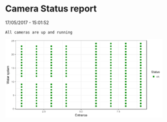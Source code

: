 Camera Status report
================
17/05/2017 - 15:01:52

    All cameras are up and running

![](camreport_files/figure-markdown_github/unnamed-chunk-2-1.png)
